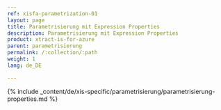```yaml
---
ref: xisfa-parametrization-01
layout: page
title: Parametrisierung mit Expression Properties
description: Parametrisierung mit Expression Properties
product: xtract-is-for-azure
parent: parametrisierung
permalink: /:collection/:path
weight: 1
lang: de_DE

---
```

{% include _content/de/xis-specific/parametrisierung/parametrisierung-properties.md  %}